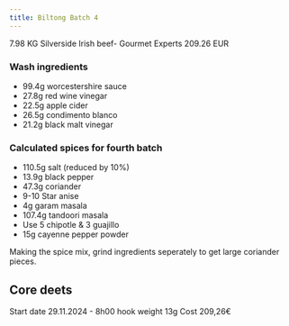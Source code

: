 ```yaml
---
title: Biltong Batch 4
---
```


7.98 KG Silverside Irish beef- Gourmet Experts 209.26 EUR

### Wash ingredients
- 99.4g worcestershire sauce
- 27.8g red wine vinegar
- 22.5g apple cider
- 26.5g condimento blanco
- 21.2g black malt vinegar

### Calculated spices for fourth batch

- 110.5g salt (reduced by 10%)
- 13.9g black pepper
- 47.3g coriander
- 9-10 Star anise
- 4g garam masala 
- 107.4g tandoori masala 
- Use 5 chipotle & 3 guajillo 
- 15g cayenne pepper powder

Making the spice mix, grind ingredients seperately to get large coriander pieces.

## Core deets
Start date 29.11.2024 - 8h00
hook weight 13g
Cost 209,26€

